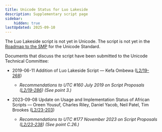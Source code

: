 ```yaml
---
title: Unicode Status for Luo Lakeside
description: Supplementary script page
sidebar:
    hidden: true
lastUpdated: 2025-09-10
---
```


The Luo Lakeside script is not yet in Unicode. The script is not yet in the [Roadmap to the SMP](http://www.unicode.org/roadmaps/smp/) for the Unicode Standard. 

Documents that discuss the script have been submitted to the Unicode Technical Committee:

- 2019-06-11 Addition of Luo Lakeside Script — Kefa Ombewa ([L2/19-268](http://www.unicode.org/cgi-bin/GetMatchingDocs.pl?L2/19-268))

  - _Recommendations to UTC #160 July 2019 on Script Proposals ([L2/19-286](https://www.unicode.org/L2/L2019/19286-script-recs.pdf)) (See point 3.)_

- 2023-09-08 Update on Usage and Implementation Status of African Scripts — Oreen Yousuf, Charles Riley, Daniel Yacob, Neil Patel, Tim Brookes ([L2/23-203](http://www.unicode.org/cgi-bin/GetMatchingDocs.pl?L2/23-203))

  - _Recommendations to UTC #177 November 2023 on Script Proposals ([L2/23-238](http://www.unicode.org/cgi-bin/GetMatchingDocs.pl?L2/23-238)) (See point C.26.)_

[comment]: # (end of intro)

[comment]: # (start of blocks)



[comment]: # (end of blocks)

[comment]: # (start of chars)



[comment]: # (end of chars)

[comment]: # (start of rest)


